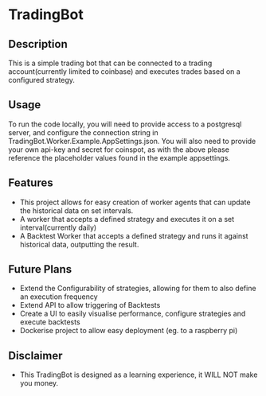 # TradingBot

## Description
This is a simple trading bot that can be connected to a trading account(currently limited to coinbase) and executes trades based on a configured strategy.

## Usage
To run the code locally, you will need to provide access to a postgresql server, and configure the connection string in TradingBot.Worker.Example.AppSettings.json.
You will also need to provide your own api-key and secret for coinspot, as with the above please reference the placeholder values found in the example appsettings.

## Features
- This project allows for easy creation of worker agents that can update the historical data on set intervals.
- A worker that accepts a defined strategy and executes it on a set interval(currently daily)
- A Backtest Worker that accepts a defined strategy and runs it against historical data, outputting the result.

## Future Plans
- Extend the Configurability of strategies, allowing for them to also define an execution frequency
- Extend API to allow triggering of Backtests
- Create a UI to easily visualise performance, configure strategies and execute backtests
- Dockerise project to allow easy deployment (eg. to a raspberry pi)

## Disclaimer
- This TradingBot is designed as a learning experience, it WILL NOT make you money.
